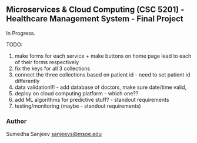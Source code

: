## Microservices & Cloud Computing (CSC 5201) - Healthcare Management System - Final Project

In Progress.

TODO:
1. make forms for each service + make buttons on home page lead to each of their forms respectively
2. fix the keys for all 3 collections
3. connect the three collections based on patient id - need to set patient id differently
4. data validation!!! - add database of doctors, make sure date/time valid, 
5. deploy on cloud computing platform - which one??
6. add ML algorithms for predictive stuff? - standout requirements
7. testing/monitoring (maybe - standout requirements)

### Author
Sumedha Sanjeev
sanjeevs@msoe.edu
